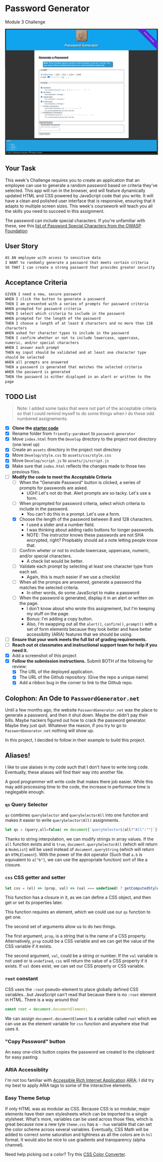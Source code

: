 # Password Generator
Module 3 Challenge

[![Password Generator](assets/images/password_generator.png)](https://jrcharney.github.io/password-generator/)

## Your Task

This week's Challenge requires you to create an application that an employee can use to generate a random password based on criteria they've selected. This app will run in the browser, and will feature dynamically updated HTML and CSS powered by JavaScript code that you write. It will have a clean and polished user interface that is responsive, ensuring that it adapts to multiple screen sizes. This week's coursework will teach you all the skills you need to succeed in this assignment.

The password can include special characters. If you're unfamiliar with these, see this [list of Password Special Characters from the OWASP Foundation](https://owasp.org/www-community/password-special-characters)


## User Story

```
AS AN employee with access to sensitive data
I WANT to randomly generate a password that meets certain criteria
SO THAT I can create a strong password that provides greater security
```

## Acceptance Criteria

```
GIVEN I need a new, secure password
WHEN I click the button to generate a password
THEN I am presented with a series of prompts for password criteria
WHEN prompted for password criteria
THEN I select which criteria to include in the password
WHEN prompted for the length of the password
THEN I choose a length of at least 8 characters and no more than 128 characters
WHEN asked for character types to include in the password
THEN I confirm whether or not to include lowercase, uppercase, numeric, and/or special characters
WHEN I answer each prompt
THEN my input should be validated and at least one character type should be selected
WHEN all prompts are answered
THEN a password is generated that matches the selected criteria
WHEN the password is generated
THEN the password is either displayed in an alert or written to the page
```

## TODO List

> Note: I added some tasks that were not part of the acceptable criteria so that I could remind myself to do some things when I do these odd numbered assignements.

* [x] **Clone the [starter code](https://github.com/coding-boot-camp/friendly-parakeet)**
* [x] Rename folder from `friendly-parakeet` to `password-generator`
* [x] Move `index.html` from the `Develop` directory to the project root directory (one level up)
* [x] Create an `assets` directory in the project root directory
* [x] Move `Develop/style.css` to `assets/css/style.css`
* [x] Move `Develop/script.js` to `assets/js/script.js`
* [x] Make sure that `index.html` reflects the changes made to those two previous files.
* [ ] **Modify the code to meet the Acceptable Criteria**
   * [ ] When the "Generate Password" button is clicked, a series of prompts for passwords are asked.
      - UGH! Let's not do that. Alert prompts are so tacky. Let's use a form.
   * [ ] When propmpted for password criteria, select which criteria to include in the password.
      - You can't do this in a prompt. Let's use a form.
   * [x] Choose the length of the password between 8 and 128 characters.
      - I used a slider and a number field.
      - I was thinking about adding radio buttons for longer passwords.
      - NOTE: The instructor knows these passwords are not SHA encrypted, right? Propbably should ad a note letting people know that.
   * [ ] Confirm wheter or not to include lowercase, uppercase, numeric, and/or special characters.
      - A check list would be better.
   * [ ] Validate each prompt by selecting at least one character type from each set.
      - Again, this is much easier if we use a checklist
   * [ ] When all the promps are answered, generate a password tha matches the selected criteria.
      - In other words, do some JavaScript to make a password
   * [ ] When the password is generated, display it in an alert or written on the page.
      - I don't know about who wrote this assignement, but I'm keeping my stuff on the page.
      - Bonus: I'm adding a copy button.
      - Also, I'm swapping out all the `alert()`, `confirm()`, `prompt()` with a set of form elements because they look better and have better accessiblity (ARIA) features that we should be using.
* [ ] **Ensure that your work meets the full list of grading requirements.**
* [ ] **Reach out ot classmates and instructional support team for help if you need it.**
* [x] Add a screenshot of this project
* [x] **Follow the submission instructions.** Submit BOTH of the following for review:
   * [x] The URL of the deployed application.
   * [x] The URL of the Github repository. (Give the repo a unique name)
   * [x] Add a ribbon bug in the corner to link to the Github repo.

## Colophon: An Ode to `PasswordGenerator.net`

Until a few months ago, the website `PasswordGenerator.net` was the place to generate a password, and then it shut down.  Maybe the didn't pay their bills. Maybe hackers figured out how to crack the password generator. Maybe they just quit. Whatever the reason, if you try to go to `PasswordGenerator.net` nothing will show up.

In this project, I decided to follow in their example to build this project.

## Aliases!

I like to use alaises in my code such that I don't have to write long code. Eventually, these aliases will find their way into another file.

A good programmer will write code that makes there job easier.  While this may add processing time to the code, the increase in performace time is neglegable enough.

### `qs` Query Selector

`qs` combines `querySelector` and `querySelectorAll` into one function and makes it easier to write `querySelector(All)` assignments.

```javascript
let qs = (query,all=false) => document[`querySelector${all?"All":""}`](query);
```

Thanks to string interpolation, we can modify strings in array values. If the `all` function exists and is `true`, `document.querySelectorAll` (which will return a `NodeList`) will be used instead of `document.queryString` (which will return an `HTMLElement`).  With the power of the dot operator (Such that `a.b` is equivalent to `a["b"]`, we can use the appropriate function) sort of like a closure.

### `css` CSS getter and setter

```javascript
let css = (el) => (prop, val) => (val === undefined) ? getComputedStyle(el).getPropertyValue(prop) : el.style.setProperty(prop,val);
```

This function has a closure in it, as we can define a CSS object, and then get or set its properties later.

This function requires an element, which we could use our `qs` function to get one.

The second set of arguments allow us to do two things. 

The first argument, `prop`, is a string that is the name of a CSS property. Alternatively, `prop` could be a CSS variable and we can get the value of the CSS variable if it exists.

The second argument, `val`, could be a string or number.  If the `val` variable is not used or is `undefined`, `css` will return the value of a CSS property if it exists. If `val` does exist, we can set our CSS property or CSS variable.


### `root` constant
CSS uses the `:root` pseudo-element to place globally defined CSS variables...but JavaScript can't read that because there is no `:root` element in HTML. There is a way around this!

```javascript
const root = document.documentElement; 
```

We can assign `document.documentElement` to a variable called `root` which we can use as the element variable for `css` function and anywhere else that uses it.

### "Copy Password" button

An easy one-click button copies the password we created to the clipboard for easy pasting.

### ARIA Accessiblity
I'm not too familiar with [Accessible Rich Internet Application](https://www.w3.org/WAI/ARIA/apg/) <abbr title="Accessible Rich Internet Applications">ARIA</abbr>; I did try my best to apply ARIA tags to some of the interactive elements.

### Easy Theme Setup
If only HTML was as modular as CSS. Because CSS is so modular, major elements have their own stylesheets which can be imported to a single stylsheet. What's more, variables can be used across those files, which is great because now a new tyle `theme.css` has a `--hue` variable that can set the color scheme across several variables.  Eventually, CSS Math will be added to correct some saturation and lightness as all the colors are in `hsl` format.  It would also be nice to use gradients and transparency (alpha channel).

Need help picking out a color? Try this [CSS Color Converter](https://codepen.io/jrcharney/pen/WNybMBP).
